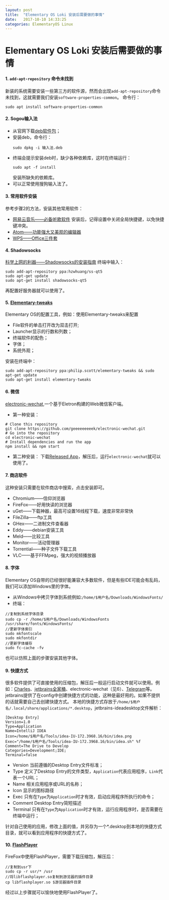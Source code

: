 ```yaml
---
layout: post
title:  "Elementary OS Loki 安装后需要做的事情"
date:   2017-10-10 14:33:25
categories: ElementaryOS Linux
---
```


# Elementary OS Loki 安装后需要做的事情

#### 1. `add-apt-repository` 命令未找到
新装的系统需要安装一些第三方的软件源，然而会出现`add-apt-repository`命令未找到，这就需要我们安装`software-properties-common`。
命令行：
```
sudo apt install software-properties-common
```

#### 2. Sogou输入法
* 从官网下载[deb软件包](http://pinyin.sogou.com/linux/)；
* 安装deb，命令行：
  ```
  sudo dpkg -i 输入法.deb
  ```
* 终端会提示安装deb时，缺少各种依赖库，这时在终端运行：
  ```
  sudo apt -f install
  ```
  安装所缺失的依赖库。
* 可以正常使用搜狗输入法了。

#### 3. 常用软件安装
参考步骤2的方法，安装其他常用软件：
* [网易云音乐——必备听歌软件](http://music.163.com/#/download)
安装后，记得设置中关闭全局快捷键，以免快捷键冲突。
* [Atom——功能强大又美观的编辑器](https://atom.io/)
* [WPS——Office三件套](http://community.wps.cn/download/)

#### 4. Shadowsocks
[科学上网的利器——Shadowsocks的安装指南](https://github.com/shadowsocks/shadowsocks-qt5/wiki/%E5%AE%89%E8%A3%85%E6%8C%87%E5%8D%97)
终端中输入：
```
sudo add-apt-repository ppa:hzwhuang/ss-qt5
sudo apt-get update
sudo apt-get install shadowsocks-qt5
```
再配置好服务器就可以使用了。

#### 5. [Elementary-tweaks](https://github.com/elementary-tweaks/elementary-tweaks)
Elementary OS的配置工具，例如：使用Elementary-tweaks来配置
* File软件的单击打开改为双击打开;
* Launcher显示的行数和列数；
* 终端软件的配色；
* 字体；
* 系统外观；

安装在终端中：
```
sudo add-apt-repository ppa:philip.scott/elementary-tweaks && sudo apt-get update
sudo apt-get install elementary-tweaks
```

#### 6. 微信
[electronic-wechat](https://github.com/geeeeeeeeek/electronic-wechat),一个基于Eletron构建的Web微信客户端。
* 第一种安装：
```
# Clone this repository
git clone https://github.com/geeeeeeeeek/electronic-wechat.git
# Go into the repository
cd electronic-wechat
# Install dependencies and run the app
npm install && npm start
```

* 第二种安装：
下载[Released App](https://github.com/geeeeeeeeek/electronic-wechat/releases)，解压后，运行`electronic-wechat`就可以使用了。

#### 7. 商店软件
这种安装只需要在软件商店中搜索，点击安装即可。
* Chromium——信仰浏览器
* FireFox——好用快读的浏览器
* uGet——下载神器，最高可设置16线程下载，速度非常非常快
* FileZilla——ftp工具
* GHex——二进制文件查看器
* Eddy——debian安装工具
* Meld——比较工具
* Monitor——活动管理器
* Torrential——种子文件下载工具
* VLC——基于FFMpeg，强大的视频播放器

#### 8. 字体
Elementary OS自带的已经很好能兼容大多数软件，但是有些IDE可能会有乱码，我们可以添加Windows里的字体。
* 从Windows中拷贝字体到系统例如:`/home/$用户名/Downloads/WindowsFonts/`
* 终端：
```
//复制到系统字体目录
sudo cp -r /home/$用户名/Downloads/WindowsFonts /usr/share/fonts/WindowsFonts/  
//更新字体索引
sudo mkfontscale
sudo mkfontdir
//更新字体缓存
sudo fc-cache -fv
```

也可以仿照上面的步骤安装其他字体。

#### 9. 快捷方式
很多软件提供了可直接使用的压缩包，解压后一般运行启动文件就可以使用。例如：[Charles](https://www.charlesproxy.com/)、[jetbrains全家桶](https://www.jetbrains.com/)、electronic-wechat（见6）、[Telegram](https://desktop.telegram.org/)等。
jetbrains提供了在config中创建快捷方式的功能，这种是最好用的。如果不提供的话就需要自己去创建快捷方式。
本地的快捷方式存放于`/home/$用户名/.local/share/applications/*.desktop`，jetbrains-ideadesktop文件解析：
```
[Desktop Entry]
Version=1.0
Type=Application
Name=IntelliJ IDEA
Icon=/home/$用户名/Tools/idea-IU-172.3968.16/bin/idea.png
Exec="/home/$用户名/Tools/idea-IU-172.3968.16/bin/idea.sh" %f
Comment=The Drive to Develop
Categories=Development;IDE;
Terminal=false
```
* Version 当前遵循的Desktop Entry文件标准；
* Type 定义了Desktop Entry的文件类型，`Application`代表应用程序，`Link`代表一个URL；
* Name 相关应用程序或URL的名称；
* Icon 显示的图标路径
* Exec 只有在`Type`为`Application`时才有效，启动应用程序所执行的命令；
* Comment Desktop Entry简短描述
* Terminal 只有在`Type`为`Application`时才有效，运行应用程序时，是否需要在终端中运行；

针对自己使用的应用，修改上面的值，并另存为一个*.desktop到本地的快捷方式目录，就可以看到应用程序的快捷方式了。

#### 10. [FlashPlayer](https://get.adobe.com/flashplayer/?loc=cn)
FireFox中使用FlashPlayer，需要下载压缩包，解压后：
```
//复制到usr下
sudo cp -r usr/* /usr
//将libflashplayer.so复制到游览器的插件目录
cp libflashplayer.so $游览器插件目录
```
经过以上步骤就可以愉快地使用FlashPlayer了。
